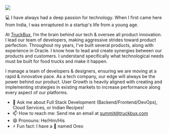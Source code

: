 [![](https://badgen.net/twitter/follow/SummitSThakur?icon=twitter)](https://twitter.com/SummitSThakur)

:computer: I have always had a deep passion for technology. When I first came here from India, I was enraptured in a startup's life from a young age.

At [TruckBux](https://truckbux.com), I’m the brain behind our tech & oversee all product innovation. I lead our team of developers, making aggressive strides toward product perfection. Throughout my years, I've built several products, along with experience in Oracle. I know how to lead and create synergies between our products and customers. I understand specifically what technological needs must be built for food trucks and make it happen.

I manage a team of developers & designers, ensuring we are moving at a rapid & innovative pace. As a tech company, our edge will always be the power behind our product. User Growth is heavily aligned with creating and implementing strategies in existing markets to increase performance along every aspect of our platforms.

- 💬 Ask me about Full Stack Development (Backend/Frontend/DevOps), Cloud Services, or Indian Recipes!
- 📫 How to reach me: Send me an email at [summit@truckbux.com](mailto:summit@truckbux.com)
- 😄 Pronouns: He/Him/His
- ⚡ Fun fact: I have a :dog: named Oreo
